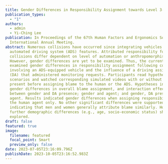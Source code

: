 ```yaml
---
title: Gender Differences in Responsibility Assignment towards Level 3-ADS Vehicles
publication_types:
  - "1"
authors:
  - admin
  - Yi-Ching Lee
publication: In Proceedings of the 67th Human Factors and Ergonomics Society
  International Annual Meeting.
abstract: Numerous collisions have occurred since integrating vehicles with
  automated driving system (ADS) features. Attributed responsibility following
  collisions differ dependent on level of automation or anthropomorphism.
  However, gender differences are yet to be examined. Thus, the current study
  examined gender differences in responsibility assignment following collisions
  involving an ADS-equipped vehicle and the influence of a driving assistant
  (DA) that administered monitoring requests. Participants read hypothetical
  scenarios and watched corresponding simulated videos with or without the DA
  present before assigning blame to the human or the ADS. Hypotheses included
  gender differences in overall blame assignment, and interaction effects
  between gender and DA presence; gender and agent; and gender, DA presence, and
  agent. Results indicated gender differences when assigning responsibility to
  the human agent only. No other significant differences were supported
  indicating that men and women generally attribute blame similarly. However,
  further demographic differences (e.g., age, socio-economic status) should be
  explored.
draft: false
featured: true
image:
  filename: featured
  focal_point: Smart
  preview_only: false
date: 2023-07-05T23:16:09.796Z
publishDate: 2023-10-05T23:16:52.983Z
---
```


